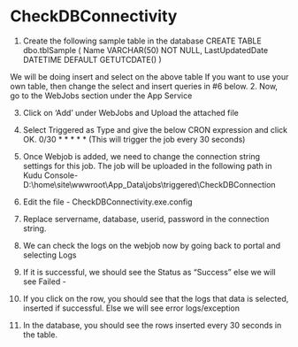 # CheckDBConnectivity
1.	Create the following sample table in the database
CREATE TABLE dbo.tblSample
(
Name VARCHAR(50) NOT NULL,
LastUpdatedDate DATETIME DEFAULT GETUTCDATE()
)

We will be doing insert and select on the above table
If you want to use your own table, then change the select and insert queries in #6 below. 
2.	Now, go to the WebJobs section under the App Service
 
3.	Click on ‘Add’ under WebJobs and Upload the attached file
 

 
4.	Select Triggered as Type and give the below CRON expression and click OK.
0/30 * * * * *
(This will trigger the job every 30 seconds)



 

5.	Once Webjob is added, we need to change the connection string settings for this job.
The job will be uploaded in the following path in Kudu Console- D:\home\site\wwwroot\App_Data\jobs\triggered\CheckDBConnection
 
6.	Edit the file - CheckDBConnectivity.exe.config
 
7.	Replace servername, database, userid, password in the connection string. 
8.	We can check the logs on the webjob now by going back to portal and selecting Logs
 
9.	If it is successful, we should see the Status as “Success” else we will see Failed -
 

10.	If you click on the row, you should see that the logs that data is selected, inserted if successful. Else we will see error logs/exception
 
 
11.	In the database, you should see the rows inserted every 30 seconds in the table. 
 
